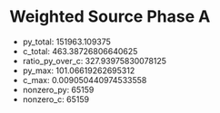 # Weighted Source Phase A

- py_total: 151963.109375
- c_total: 463.38726806640625
- ratio_py_over_c: 327.93975830078125
- py_max: 101.06619262695312
- c_max: 0.009050440974533558
- nonzero_py: 65159
- nonzero_c: 65159